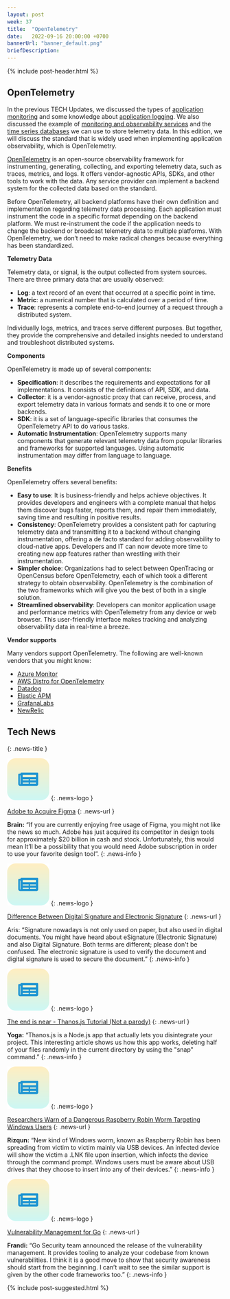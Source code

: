 ```yaml
---
layout: post
week: 37
title:  "OpenTelemetry"
date:   2022-09-16 20:00:00 +0700
bannerUrl: "banner_default.png"
briefDescription: 
---
```


{% include post-header.html %}

## OpenTelemetry

In the previous TECH Updates, we discussed the types of [application monitoring](https://tech-updates.polyrific.com/2022/03/11/week10-2022.html) and some knowledge about [application logging](https://tech-updates.polyrific.com/2022/03/25/week12-2022.html). We also discussed the example of [monitoring and observability services](https://tech-updates.polyrific.com/2022/04/08/week14-2022.html) and the [time series databases](https://tech-updates.polyrific.com/2022/04/01/week13-2022.html) we can use to store telemetry data. In this edition, we will discuss the standard that is widely used when implementing application observability, which is OpenTelemetry.

[OpenTelemetry](https://opentelemetry.io/) is an open-source observability framework for instrumenting, generating, collecting, and exporting telemetry data, such as traces, metrics, and logs. It offers vendor-agnostic APIs, SDKs, and other tools to work with the data. Any service provider can implement a backend system for the collected data based on the standard.

Before OpenTelemetry, all backend platforms have their own definition and implementation regarding telemetry data processing. Each application must instrument the code in a specific format depending on the backend platform. We must re-instrument the code if the application needs to change the backend or broadcast telemetry data to multiple platforms. With OpenTelemetry, we don’t need to make radical changes because everything has been standardized.

__Telemetry Data__

Telemetry data, or signal, is the output collected from system sources. There are three primary data that are usually observed:

- **Log**: a text record of an event that occurred at a specific point in time.
- **Metric**: a numerical number that is calculated over a period of time.
- **Trace**: represents a complete end-to-end journey of a request through a distributed system.

Individually logs, metrics, and traces serve different purposes. But together, they provide the comprehensive and detailed insights needed to understand and troubleshoot distributed systems.

__Components__

OpenTelemetry is made up of several components:

- **Specification**: it describes the requirements and expectations for all implementations. It consists of the definitions of API, SDK, and data.
- **Collector**: it is a vendor-agnostic proxy that can receive, process, and export telemetry data in various formats and sends it to one or more backends.
- **SDK**: it is a set of language-specific libraries that consumes the OpenTelemetry API to do various tasks.
- **Automatic Instrumentation**: OpenTelemetry supports many components that generate relevant telemetry data from popular libraries and frameworks for supported languages. Using automatic instrumentation may differ from language to language.

__Benefits__

OpenTelemetry offers several benefits:

- **Easy to use**: It is business-friendly and helps achieve objectives. It provides developers and engineers with a complete manual that helps them discover bugs faster, reports them, and repair them immediately, saving time and resulting in positive results.
- **Consistency**: OpenTelemetry provides a consistent path for capturing telemetry data and transmitting it to a backend without changing instrumentation, offering a de facto standard for adding observability to cloud-native apps. Developers and IT can now devote more time to creating new app features rather than wrestling with their instrumentation.
- **Simpler choice**: Organizations had to select between OpenTracing or OpenCensus before OpenTelemetry, each of which took a different strategy to obtain observability. OpenTelemetry is the combination of the two frameworks which will give you the best of both in a single solution.
- **Streamlined observability**: Developers can monitor application usage and performance metrics with OpenTelemetry from any device or web browser. This user-friendly interface makes tracking and analyzing observability data in real-time a breeze.

__Vendor supports__

Many vendors support OpenTelemetry. The following are well-known vendors that you might know:

- [Azure Monitor](https://docs.microsoft.com/en-us/azure/azure-monitor/app/opentelemetry-overview)
- [AWS Distro for OpenTelemetry](https://aws-otel.github.io/)
- [Datadog](https://docs.datadoghq.com/tracing/trace_collection/open_standards/)
- [Elastic APM](https://www.elastic.co/guide/en/apm/guide/current/open-telemetry.html)
- [GrafanaLabs](https://grafana.com/oss/opentelemetry/)
- [NewRelic](https://newrelic.com/solutions/opentelemetry)

## Tech News
{: .news-title }

![memo](/assets/images/tech-news.svg)
{: .news-logo }

[Adobe to Acquire Figma](https://news.adobe.com/news/news-details/2022/Adobe-to-Acquire-Figma/default.aspx)
{: .news-url }

__Brain:__ “If you are currently enjoying free usage of Figma, you might not like the news so much. Adobe has just acquired its competitor in design tools for approximately $20 billion in cash and stock. Unfortunately, this would mean It’ll be a possibility that you would need Adobe subscription in order to use your favorite design tool”.
{: .news-info }

![memo](/assets/images/tech-news.svg)
{: .news-logo }

[Difference Between Digital Signature and Electronic Signature](http://www.differencebetween.net/technology/difference-between-digital-signature-and-electronic-signature/)
{: .news-url }

Aris: “Signature nowadays is not only used on paper, but also used in digital documents. You might have heard about eSignature (Electronic Signature) and also Digital Signature. Both terms are different; please don't be confused. The electronic signature is used to verify the document and digital signature is used to secure the document.”
{: .news-info }

![memo](/assets/images/tech-news.svg)
{: .news-logo }

[The end is near - Thanos.js Tutorial (Not a parody)](https://thewebtech.hashnode.dev/the-end-is-near-thanosjs-tutorial-not-a-parody)
{: .news-url }

__Yoga:__ “Thanos.js is a Node.js app that actually lets you disintegrate your project. This interesting article shows us how this app works, deleting half of your files randomly in the current directory by using the "snap" command.”
{: .news-info }

![memo](/assets/images/tech-news.svg)
{: .news-logo }

[Researchers Warn of a Dangerous Raspberry Robin Worm Targeting Windows Users](https://www.makeuseof.com/dangerous-raspberry-robin-worm-targeting-windows-users/)
{: .news-url }

__Rizqun:__ “New kind of Windows worm, known as Raspberry Robin has been spreading from victim to victim mainly via USB devices. An infected device will show the victim a .LNK file upon insertion, which infects the device through the command prompt. Windows users must be aware about USB drives that they choose to insert into any of their devices.”
{: .news-info }

![memo](/assets/images/tech-news.svg)
{: .news-logo }

[Vulnerability Management for Go](https://go.dev/blog/vuln)
{: .news-url }

__Frandi:__ “Go Security team announced the release of the vulnerability management. It provides tooling to analyze your codebase from known vulnerabilities. I think it is a good move to show that security awareness should start from the beginning. I can’t wait to see the similar support is given by the other code frameworks too.”
{: .news-info }

{% include post-suggested.html %}